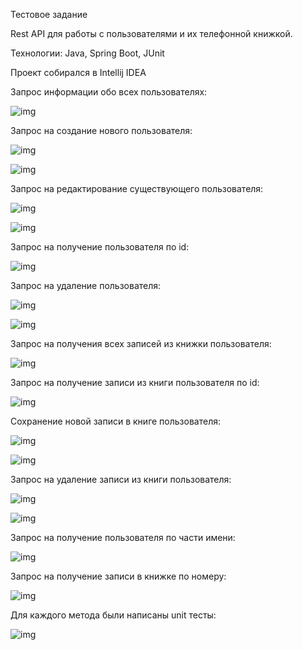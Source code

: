 Тестовое задание

Rest API для работы с пользователями и их телефонной книжкой.

Технологии: Java, Spring Boot, JUnit

Проект собирался в Intellij IDEA

Запрос информации обо всех пользователях:

![img](/images/1.PNG)

Запрос на создание нового пользователя:

![img](/images/2.PNG)

![img](/images/3.PNG)

Запрос на редактирование существующего пользователя:

![img](/images/4.PNG)

![img](/images/5.PNG)

Запрос на получение пользователя по id:

![img](/images/6.PNG)

Запрос на удаление пользователя:

![img](/images/7.PNG)

![img](/images/8.PNG)

Запрос на получения всех записей из книжки пользователя:

![img](/images/9.PNG)

Запрос на получение записи из книги пользователя по id:

![img](/images/10.PNG)

Сохранение новой записи в книге пользователя:

![img](/images/11.PNG)

![img](/images/12.PNG)

Запрос на удаление записи из книги пользователя:

![img](/images/13.PNG)

![img](/images/14.PNG)

Запрос на получение пользователя по части имени:

![img](/images/15.PNG)

Запрос на получение записи в книжке по номеру:

![img](/images/16.PNG)

Для каждого метода были написаны unit тесты:

![img](/images/17.PNG)